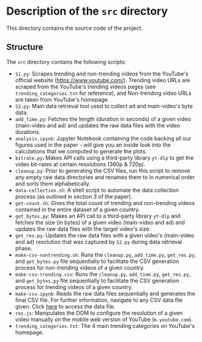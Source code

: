 # Description of the `src` directory

This directory contains the source code of the project.

## Structure

The `src` directory contains the following scripts:

- `S1.py`: Scrapes trending and non-trending videos from the YouTube's official website (https://www.youtube.com/). Trending video URLs are scraped from the YouTube's trending videos pages (see `trending_categories.txt` for reference), and Non-trending video URLs are taken from YouTube's homepage. 
- `S2.py`: Main data retrieval tool used to collect ad and main-video's byte data. 
- `add_time.py`: Fetches the length (duration in seconds) of a given video (main-video and ad) and updates the raw data files with the video durations. 
- `analysis.ipynb`: Jupyter Notebook containing the code backing all our figures used in the paper - will give you an inside look into the calculations that we computed to generate the plots.
- `bitrate.py`: Makes API calls using a third-party library `yt-dlp` to get the video bit-rates at certain resolutions (360p & 720p).
- `cleanup.py`: Prior to generating the CSV files, run this script to remove any empty raw data directories and renames them to in numerical order and sorts them alphabetically. 
- `data-collection.sh`: A shell script to automate the data collection process (as outlined in section 3 of the paper).
- `get-count.sh`: Gives the total count of trending and non-trending videos contained in the entire dataset of a given country.
- `get_bytes.py`: Makes an API call to a third-party library `yt-dlp` and fetches the size (in bytes) of a given video (main-video and ad) and updates the raw data files with the target video's size.
- `get_res.py`: Updates the raw data files with a given video's (main-video and ad) resolution that was captured by `S2.py` during data retrieval phase.
- `make-csv-nontrending.sh`: Runs the `cleanup.py`, `add_time.py`, `get_res.py`, and `get_bytes.py` file sequentially to facilitate the CSV generation process for non-trending videos of a given country.
- `make-csv-trending.csv`: Runs the `cleanup.py`, `add_time.py`, `get_res.py`, and `get_bytes.py` file sequentially to facilitate the CSV generation process for trending videos of a given country.
- `make-csv.ipynb`: Reads the raw data files sequentially and generates the final CSV file. For further information, navigate to any CSV data file given. Click [here](data/developed/canada/CanadaNonTrending.csv) to access the data file.
-  `res.js`: Manipulates the DOM to configure the resolution of a given video manually on the mobile web version of YouTube (`m.youtube.com`).
-  `trending_categories.txt`: The 4 main trending categories on YouTube's homepage. 

